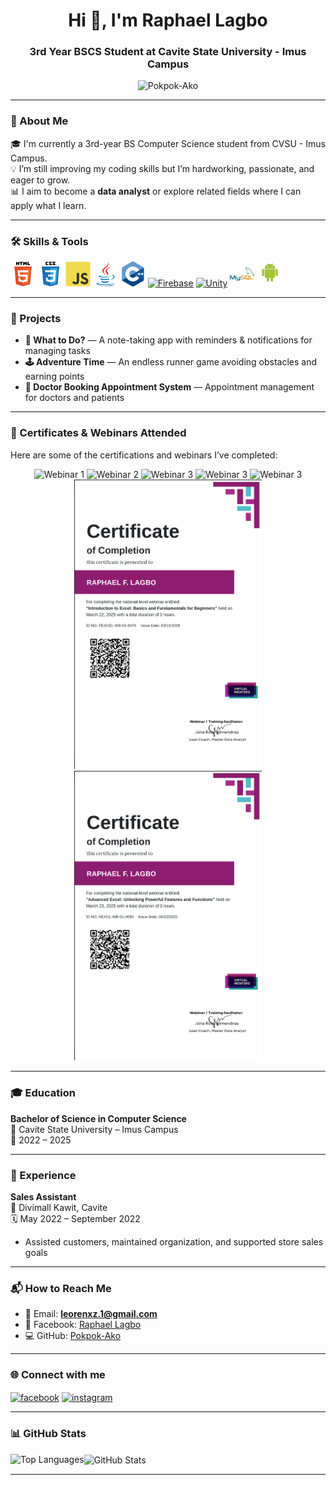 <h1 align="center">Hi 👋, I'm Raphael Lagbo</h1>
<h3 align="center">3rd Year BSCS Student at Cavite State University - Imus Campus</h3>

<p align="center">
  <img src="https://komarev.com/ghpvc/?username=Pokpok-Ako&label=Profile%20views&color=0e75b6&style=flat" alt="Pokpok-Ako" />
</p>

---

### 🧠 About Me

🎓 I'm currently a 3rd-year BS Computer Science student from CVSU - Imus Campus.  
💡 I’m still improving my coding skills but I’m hardworking, passionate, and eager to grow.  
📊 I aim to become a **data analyst** or explore related fields where I can apply what I learn.

---

### 🛠️ Skills & Tools

<p align="left">
  <a href="https://www.w3.org/html/" target="_blank"><img src="https://raw.githubusercontent.com/devicons/devicon/master/icons/html5/html5-original-wordmark.svg" alt="HTML5" width="40" height="40"/></a>
  <a href="https://www.w3schools.com/css/" target="_blank"><img src="https://raw.githubusercontent.com/devicons/devicon/master/icons/css3/css3-original-wordmark.svg" alt="CSS3" width="40" height="40"/></a>
  <a href="https://developer.mozilla.org/en-US/docs/Web/JavaScript" target="_blank"><img src="https://raw.githubusercontent.com/devicons/devicon/master/icons/javascript/javascript-original.svg" alt="JavaScript" width="40" height="40"/></a>
  <a href="https://www.java.com" target="_blank"><img src="https://raw.githubusercontent.com/devicons/devicon/master/icons/java/java-original.svg" alt="Java" width="40" height="40"/></a>
  <a href="https://www.w3schools.com/cpp/" target="_blank"><img src="https://raw.githubusercontent.com/devicons/devicon/master/icons/cplusplus/cplusplus-original.svg" alt="C++" width="40" height="40"/></a>
  <a href="https://firebase.google.com/" target="_blank"><img src="https://www.vectorlogo.zone/logos/firebase/firebase-icon.svg" alt="Firebase" width="40" height="40"/></a>
  <a href="https://unity.com/" target="_blank"><img src="https://www.vectorlogo.zone/logos/unity3d/unity3d-icon.svg" alt="Unity" width="40" height="40"/></a>
  <a href="https://www.mysql.com/" target="_blank"><img src="https://raw.githubusercontent.com/devicons/devicon/master/icons/mysql/mysql-original-wordmark.svg" alt="MySQL" width="40" height="40"/></a>
  <a href="https://developer.android.com" target="_blank"><img src="https://raw.githubusercontent.com/devicons/devicon/master/icons/android/android-original-wordmark.svg" alt="Android" width="40" height="40"/></a>
</p>

---

### 🚀 Projects

- **📝 What to Do?** — A note-taking app with reminders & notifications for managing tasks  
- **🕹️ Adventure Time** — An endless runner game avoiding obstacles and earning points  
- **🏥 Doctor Booking Appointment System** — Appointment management for doctors and patients  

---


### 📜 Certificates & Webinars Attended

Here are some of the certifications and webinars I’ve completed:

<p align="center">
  <img src="Raphael F. Lagbo (1).jpg" alt="Webinar 1" width="300"/>
  <img src="Raphael F. Lagbo.jpg" alt="Webinar 2" width="300"/>
  <img src="Raphael Ferrer Lagbo (1).jpg" alt="Webinar 3" width="300"/>
  <img src="Raphael Ferrer Lagbo (2).jpg" alt="Webinar 3" width="300"/>
  <img src="Raphael Ferrer Lagbo.jpg" alt="Webinar 3" width="300"/>
  <img src="FEXCEL-WB-01-0079.png" alt="Webinar 3" width="300"/>
  <img src="AEXCL-WB-01-0080.png" alt="Webinar 3" width="300"/>
</p>


---

### 🎓 Education

**Bachelor of Science in Computer Science**  
📍 Cavite State University – Imus Campus  
📅 2022 – 2025

---

### 💼 Experience

**Sales Assistant**  
📍 Divimall Kawit, Cavite  
🗓️ May 2022 – September 2022  
- Assisted customers, maintained organization, and supported store sales goals

---

### 📬 How to Reach Me

- 📧 Email: **leorenxz.1@gmail.com**
- 👤 Facebook: [Raphael Lagbo](https://www.facebook.com/share/1Hxm6m6JKf/)
- 💻 GitHub: [Pokpok-Ako](https://github.com/Pokpok-Ako)

---

### 🌐 Connect with me

<p align="left">
  <a href="https://facebook.com/raphael%20lagbo" target="blank"><img align="center" src="https://raw.githubusercontent.com/rahuldkjain/github-profile-readme-generator/master/src/images/icons/Social/facebook.svg" alt="facebook" height="30" width="40" /></a>
  <a href="https://instagram.com/raphael ferrer lagbo" target="blank"><img align="center" src="https://raw.githubusercontent.com/rahuldkjain/github-profile-readme-generator/master/src/images/icons/Social/instagram.svg" alt="instagram" height="30" width="40" /></a>
</p>

---

### 📊 GitHub Stats

<p><img align="left" src="https://github-readme-stats.vercel.app/api/top-langs/?username=Pokpok-Ako&layout=compact&theme=default" alt="Top Languages" /></p>

<p><img align="center" src="https://github-readme-stats.vercel.app/api?username=Pokpok-Ako&show_icons=true&theme=default" alt="GitHub Stats" /></p>

---

